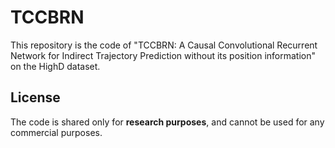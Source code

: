 # TCCBRN
This repository is the code of "TCCBRN: A Causal Convolutional Recurrent Network for Indirect Trajectory Prediction without its position information" on the HighD dataset. 

## License
The code is shared only for **research purposes**, and cannot be used for any commercial purposes.

